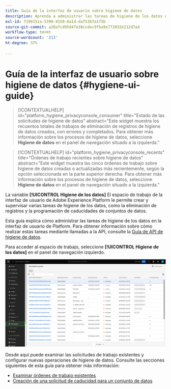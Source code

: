 ```yaml
---
title: Guía de la interfaz de usuario sobre higiene de datos
description: Aprenda a administrar las tareas de higiene de los datos en la interfaz de usuario de Adobe Experience Platform.
exl-id: 7199151a-5390-4150-8a1d-daf53b7a1f5b
source-git-commit: a20afcd95d47e38ccdec9fba9e772032e212d7a4
workflow-type: tm+mt
source-wordcount: '213'
ht-degree: 37%

---
```


# Guía de la interfaz de usuario sobre higiene de datos {#hygiene-ui-guide}

>[!CONTEXTUALHELP]
>id="platform_hygiene_privacyconsole_consumer"
>title="Estado de las solicitudes de higiene de datos"
>abstract="Este widget muestra los recuentos totales de trabajos de eliminación de registros de higiene de datos creados, con errores y completados. Para obtener más información sobre los procesos de higiene de datos, seleccione **Higiene de datos** en el panel de navegación situado a la izquierda."

>[!CONTEXTUALHELP]
>id="platform_hygiene_privacyconsole_recents"
>title="Órdenes de trabajo recientes sobre higiene de datos"
>abstract="Este widget muestra las cinco órdenes de trabajo sobre higiene de datos creadas o actualizadas más recientemente, según la opción seleccionada en la parte superior derecha. Para obtener más información sobre los procesos de higiene de datos, seleccione **Higiene de datos** en el panel de navegación situado a la izquierda."

La variable **[!UICONTROL Higiene de los datos]** El espacio de trabajo de la interfaz de usuario de Adobe Experience Platform le permite crear y supervisar varias tareas de higiene de los datos, como la eliminación de registros y la programación de caducidades de conjuntos de datos.

Esta guía explica cómo administrar las tareas de higiene de los datos en la interfaz de usuario de Platform. Para obtener información sobre cómo realizar estas tareas mediante llamadas a la API, consulte la [Guía de API de higiene de datos](../api/overview.md).

Para acceder al espacio de trabajo, seleccione **[!UICONTROL Higiene de los datos]** en el panel de navegación izquierdo.

![Imagen que muestra la variable [!UICONTROL Higiene de los datos] espacio de trabajo en la interfaz de usuario de Platform](../images/ui/overview/home.png)

Desde aquí puede examinar las solicitudes de trabajo existentes y configurar nuevas operaciones de higiene de datos. Consulte las secciones siguientes de esta guía para obtener más información:

* [Examinar órdenes de trabajo existentes](./browse.md)
* [Creación de una solicitud de caducidad para un conjunto de datos](./dataset-expiration.md)
<!-- * [Create a record delete request](./record-delete.md) -->
